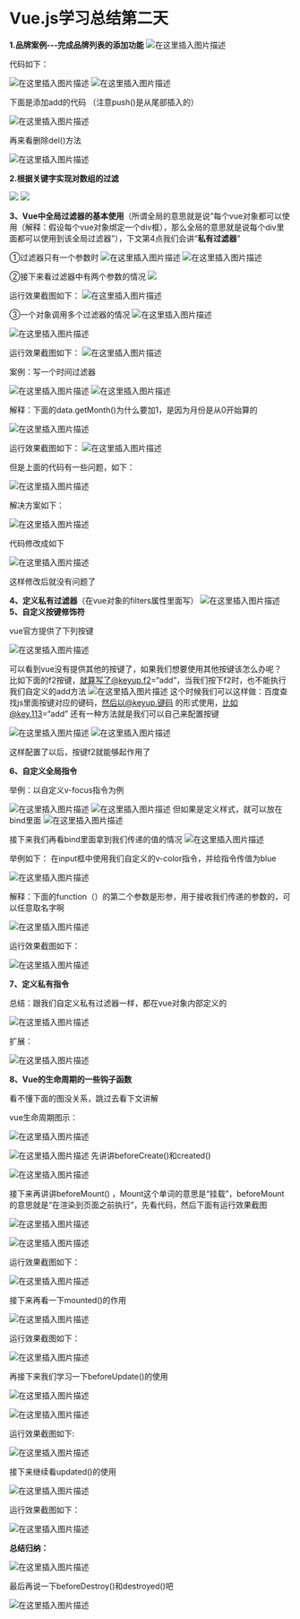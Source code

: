 #                                                Vue.js学习总结第二天

**1.品牌案例---完成品牌列表的添加功能**
![在这里插入图片描述](https://img-blog.csdnimg.cn/20190417165032239.png?x-oss-process=image/watermark,type_ZmFuZ3poZW5naGVpdGk,shadow_10,text_aHR0cHM6Ly9ibG9nLmNzZG4ubmV0L3FxXzQwMjQxOTU3,size_16,color_FFFFFF,t_70)

代码如下：

![在这里插入图片描述](https://img-blog.csdnimg.cn/20190417165221582.png?x-oss-process=image/watermark,type_ZmFuZ3poZW5naGVpdGk,shadow_10,text_aHR0cHM6Ly9ibG9nLmNzZG4ubmV0L3FxXzQwMjQxOTU3,size_16,color_FFFFFF,t_70)
![在这里插入图片描述](https://img-blog.csdnimg.cn/20190417164816983.png?x-oss-process=image/watermark,type_ZmFuZ3poZW5naGVpdGk,shadow_10,text_aHR0cHM6Ly9ibG9nLmNzZG4ubmV0L3FxXzQwMjQxOTU3,size_16,color_FFFFFF,t_70)

下面是添加add的代码  （注意push()是从尾部插入的）

![在这里插入图片描述](https://img-blog.csdnimg.cn/2019041716495819.png?x-oss-process=image/watermark,type_ZmFuZ3poZW5naGVpdGk,shadow_10,text_aHR0cHM6Ly9ibG9nLmNzZG4ubmV0L3FxXzQwMjQxOTU3,size_16,color_FFFFFF,t_70)

再来看删除del()方法

![在这里插入图片描述](https://img-blog.csdnimg.cn/20190417165945879.png?x-oss-process=image/watermark,type_ZmFuZ3poZW5naGVpdGk,shadow_10,text_aHR0cHM6Ly9ibG9nLmNzZG4ubmV0L3FxXzQwMjQxOTU3,size_16,color_FFFFFF,t_70)

**2.根据关键字实现对数组的过滤**

![](https://javaalliance.oss-cn-shenzhen.aliyuncs.com/img/20190424155249.png)
![](https://javaalliance.oss-cn-shenzhen.aliyuncs.com/img/20190424155300.png)


**3、Vue中全局过滤器的基本使用**（所谓全局的意思就是说“每个vue对象都可以使用（解释：假设每个vue对象绑定一个div框），那么全局的意思就是说每个div里面都可以使用到该全局过滤器”），下文第4点我们会讲“**私有过滤器**”

①过滤器只有一个参数时
![在这里插入图片描述](https://img-blog.csdnimg.cn/20190417184925328.png?x-oss-process=image/watermark,type_ZmFuZ3poZW5naGVpdGk,shadow_10,text_aHR0cHM6Ly9ibG9nLmNzZG4ubmV0L3FxXzQwMjQxOTU3,size_16,color_FFFFFF,t_70)
![在这里插入图片描述](https://img-blog.csdnimg.cn/20190417185048906.png)

②接下来看过滤器中有两个参数的情况
![](https://javaalliance.oss-cn-shenzhen.aliyuncs.com/img/20190424160644.png)

运行效果截图如下：
![在这里插入图片描述](https://img-blog.csdnimg.cn/20190418093611396.png)

③一个对象调用多个过滤器的情况
![在这里插入图片描述](https://img-blog.csdnimg.cn/20190418093958634.png?x-oss-process=image/watermark,type_ZmFuZ3poZW5naGVpdGk,shadow_10,text_aHR0cHM6Ly9ibG9nLmNzZG4ubmV0L3FxXzQwMjQxOTU3,size_16,color_FFFFFF,t_70)

![在这里插入图片描述](https://img-blog.csdnimg.cn/20190418094029874.png)

运行效果截图如下：
![在这里插入图片描述](https://img-blog.csdnimg.cn/20190418094338806.png)

案例：写一个时间过滤器

![在这里插入图片描述](https://img-blog.csdnimg.cn/20190418104251978.png?x-oss-process=image/watermark,type_ZmFuZ3poZW5naGVpdGk,shadow_10,text_aHR0cHM6Ly9ibG9nLmNzZG4ubmV0L3FxXzQwMjQxOTU3,size_16,color_FFFFFF,t_70)
![在这里插入图片描述](https://img-blog.csdnimg.cn/2019041810442415.png?x-oss-process=image/watermark,type_ZmFuZ3poZW5naGVpdGk,shadow_10,text_aHR0cHM6Ly9ibG9nLmNzZG4ubmV0L3FxXzQwMjQxOTU3,size_16,color_FFFFFF,t_70)

解释：下面的data.getMonth()为什么要加1，是因为月份是从0开始算的

![在这里插入图片描述](https://img-blog.csdnimg.cn/20190418104223759.png?x-oss-process=image/watermark,type_ZmFuZ3poZW5naGVpdGk,shadow_10,text_aHR0cHM6Ly9ibG9nLmNzZG4ubmV0L3FxXzQwMjQxOTU3,size_16,color_FFFFFF,t_70)

运行效果截图如下：
![在这里插入图片描述](https://img-blog.csdnimg.cn/2019041810450410.png?x-oss-process=image/watermark,type_ZmFuZ3poZW5naGVpdGk,shadow_10,text_aHR0cHM6Ly9ibG9nLmNzZG4ubmV0L3FxXzQwMjQxOTU3,size_16,color_FFFFFF,t_70)

但是上面的代码有一些问题，如下：

![在这里插入图片描述](https://img-blog.csdnimg.cn/20190418110649109.png?x-oss-process=image/watermark,type_ZmFuZ3poZW5naGVpdGk,shadow_10,text_aHR0cHM6Ly9ibG9nLmNzZG4ubmV0L3FxXzQwMjQxOTU3,size_16,color_FFFFFF,t_70)

解决方案如下：

![在这里插入图片描述](https://img-blog.csdnimg.cn/20190418110901862.png)

代码修改成如下

![在这里插入图片描述](https://img-blog.csdnimg.cn/20190418111024454.png?x-oss-process=image/watermark,type_ZmFuZ3poZW5naGVpdGk,shadow_10,text_aHR0cHM6Ly9ibG9nLmNzZG4ubmV0L3FxXzQwMjQxOTU3,size_16,color_FFFFFF,t_70)

这样修改后就没有问题了


**4、定义私有过滤器**（在vue对象的filters属性里面写）
![在这里插入图片描述](https://img-blog.csdnimg.cn/20190418110013724.png?x-oss-process=image/watermark,type_ZmFuZ3poZW5naGVpdGk,shadow_10,text_aHR0cHM6Ly9ibG9nLmNzZG4ubmV0L3FxXzQwMjQxOTU3,size_16,color_FFFFFF,t_70)
**5、自定义按键修饰符**

vue官方提供了下列按键

![在这里插入图片描述](https://img-blog.csdnimg.cn/20190418112328322.png?x-oss-process=image/watermark,type_ZmFuZ3poZW5naGVpdGk,shadow_10,text_aHR0cHM6Ly9ibG9nLmNzZG4ubmV0L3FxXzQwMjQxOTU3,size_16,color_FFFFFF,t_70)

可以看到vue没有提供其他的按键了，如果我们想要使用其他按键该怎么办呢？
比如下面的f2按键，就算写了@keyup.f2=“add”，当我们按下f2时，也不能执行我们自定义的add方法
![在这里插入图片描述](https://img-blog.csdnimg.cn/20190418112441209.png)
这个时候我们可以这样做：百度查找js里面按键对应的键码，然后以@keyup.键码  的形式使用，比如@key.113=“add”
 还有一种方法就是我们可以自己来配置按键
 
 ![在这里插入图片描述](https://img-blog.csdnimg.cn/201904181129599.png)
 ![在这里插入图片描述](https://img-blog.csdnimg.cn/20190418113024523.png)
 
 这样配置了以后，按键f2就能够起作用了
 
 **6、自定义全局指令**
 
 举例：以自定义v-focus指令为例
 
 ![在这里插入图片描述](https://img-blog.csdnimg.cn/20190418152742434.png)
 ![在这里插入图片描述](https://img-blog.csdnimg.cn/20190418152626908.png?x-oss-process=image/watermark,type_ZmFuZ3poZW5naGVpdGk,shadow_10,text_aHR0cHM6Ly9ibG9nLmNzZG4ubmV0L3FxXzQwMjQxOTU3,size_16,color_FFFFFF,t_70)
 但如果是定义样式，就可以放在bind里面
![在这里插入图片描述](https://img-blog.csdnimg.cn/20190419100911999.png?x-oss-process=image/watermark,type_ZmFuZ3poZW5naGVpdGk,shadow_10,text_aHR0cHM6Ly9ibG9nLmNzZG4ubmV0L3FxXzQwMjQxOTU3,size_16,color_FFFFFF,t_70)

接下来我们再看bind里面拿到我们传递的值的情况
![在这里插入图片描述](https://img-blog.csdnimg.cn/20190419101022582.png?x-oss-process=image/watermark,type_ZmFuZ3poZW5naGVpdGk,shadow_10,text_aHR0cHM6Ly9ibG9nLmNzZG4ubmV0L3FxXzQwMjQxOTU3,size_16,color_FFFFFF,t_70)

举例如下：
在input框中使用我们自定义的v-color指令，并给指令传值为blue

![在这里插入图片描述](https://img-blog.csdnimg.cn/20190419101310443.png)

解释：下面的function（）的第二个参数是形参，用于接收我们传递的参数的，可以任意取名字啊

![在这里插入图片描述](https://img-blog.csdnimg.cn/20190419101626219.png?x-oss-process=image/watermark,type_ZmFuZ3poZW5naGVpdGk,shadow_10,text_aHR0cHM6Ly9ibG9nLmNzZG4ubmV0L3FxXzQwMjQxOTU3,size_16,color_FFFFFF,t_70)

运行效果截图如下：

![在这里插入图片描述](https://img-blog.csdnimg.cn/20190419101706455.png)

**7、定义私有指令**

总结：跟我们自定义私有过滤器一样，都在vue对象内部定义的

![在这里插入图片描述](https://img-blog.csdnimg.cn/20190419103213883.png?x-oss-process=image/watermark,type_ZmFuZ3poZW5naGVpdGk,shadow_10,text_aHR0cHM6Ly9ibG9nLmNzZG4ubmV0L3FxXzQwMjQxOTU3,size_16,color_FFFFFF,t_70)

扩展：

![在这里插入图片描述](https://img-blog.csdnimg.cn/20190419104311253.png?x-oss-process=image/watermark,type_ZmFuZ3poZW5naGVpdGk,shadow_10,text_aHR0cHM6Ly9ibG9nLmNzZG4ubmV0L3FxXzQwMjQxOTU3,size_16,color_FFFFFF,t_70)

**8、Vue的生命周期的一些钩子函数**

看不懂下面的图没关系，跳过去看下文讲解

vue生命周期图示：

![在这里插入图片描述](https://img-blog.csdnimg.cn/20190419114349752.png?x-oss-process=image/watermark,type_ZmFuZ3poZW5naGVpdGk,shadow_10,text_aHR0cHM6Ly9ibG9nLmNzZG4ubmV0L3FxXzQwMjQxOTU3,size_16,color_FFFFFF,t_70)

![在这里插入图片描述](https://img-blog.csdnimg.cn/2019041911013463.png?x-oss-process=image/watermark,type_ZmFuZ3poZW5naGVpdGk,shadow_10,text_aHR0cHM6Ly9ibG9nLmNzZG4ubmV0L3FxXzQwMjQxOTU3,size_16,color_FFFFFF,t_70)
先讲讲beforeCreate()和created()

![在这里插入图片描述](https://img-blog.csdnimg.cn/20190419105744874.png?x-oss-process=image/watermark,type_ZmFuZ3poZW5naGVpdGk,shadow_10,text_aHR0cHM6Ly9ibG9nLmNzZG4ubmV0L3FxXzQwMjQxOTU3,size_16,color_FFFFFF,t_70)

接下来再讲讲beforeMount()   ，Mount这个单词的意思是“挂载”，beforeMount的意思就是“在渲染到页面之前执行”，先看代码，然后下面有运行效果截图

![在这里插入图片描述](https://img-blog.csdnimg.cn/20190419111812370.png?x-oss-process=image/watermark,type_ZmFuZ3poZW5naGVpdGk,shadow_10,text_aHR0cHM6Ly9ibG9nLmNzZG4ubmV0L3FxXzQwMjQxOTU3,size_16,color_FFFFFF,t_70)

![在这里插入图片描述](https://img-blog.csdnimg.cn/20190419112036745.png?x-oss-process=image/watermark,type_ZmFuZ3poZW5naGVpdGk,shadow_10,text_aHR0cHM6Ly9ibG9nLmNzZG4ubmV0L3FxXzQwMjQxOTU3,size_16,color_FFFFFF,t_70)

运行效果截图如下：

![在这里插入图片描述](https://img-blog.csdnimg.cn/20190419112207143.png)

接下来再看一下mounted()的作用

![在这里插入图片描述](https://img-blog.csdnimg.cn/20190419114645912.png?x-oss-process=image/watermark,type_ZmFuZ3poZW5naGVpdGk,shadow_10,text_aHR0cHM6Ly9ibG9nLmNzZG4ubmV0L3FxXzQwMjQxOTU3,size_16,color_FFFFFF,t_70)

运行效果截图如下：

![在这里插入图片描述](https://img-blog.csdnimg.cn/20190419114758242.png)

再接下来我们学习一下beforeUpdate()的使用

![在这里插入图片描述](https://img-blog.csdnimg.cn/2019041913393710.png?x-oss-process=image/watermark,type_ZmFuZ3poZW5naGVpdGk,shadow_10,text_aHR0cHM6Ly9ibG9nLmNzZG4ubmV0L3FxXzQwMjQxOTU3,size_16,color_FFFFFF,t_70)

![在这里插入图片描述](https://img-blog.csdnimg.cn/20190419133733330.png?x-oss-process=image/watermark,type_ZmFuZ3poZW5naGVpdGk,shadow_10,text_aHR0cHM6Ly9ibG9nLmNzZG4ubmV0L3FxXzQwMjQxOTU3,size_16,color_FFFFFF,t_70)

运行效果截图如下:

![在这里插入图片描述](https://img-blog.csdnimg.cn/20190419132937993.png)

接下来继续看updated()的使用

![在这里插入图片描述](https://img-blog.csdnimg.cn/20190419135716369.png)

运行效果截图如下：

![在这里插入图片描述](https://img-blog.csdnimg.cn/20190419135831811.png)

**总结归纳：**

![在这里插入图片描述](https://img-blog.csdnimg.cn/20190419135437712.png?x-oss-process=image/watermark,type_ZmFuZ3poZW5naGVpdGk,shadow_10,text_aHR0cHM6Ly9ibG9nLmNzZG4ubmV0L3FxXzQwMjQxOTU3,size_16,color_FFFFFF,t_70)

最后再说一下beforeDestroy()和destroyed()吧

![在这里插入图片描述](https://img-blog.csdnimg.cn/20190419141256600.png?x-oss-process=image/watermark,type_ZmFuZ3poZW5naGVpdGk,shadow_10,text_aHR0cHM6Ly9ibG9nLmNzZG4ubmV0L3FxXzQwMjQxOTU3,size_16,color_FFFFFF,t_70)




 





